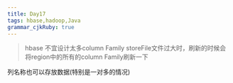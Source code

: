 ```yaml
---
title: Day17 
tags: hbase,hadoop,Java
grammar_cjkRuby: true
---
```


> hbase 不宜设计太多column Family
> storeFile文件过大时，刷新的时候会将region中的所有的column Family刷新一下

列名称也可以存放数据(特别是一对多的情况)





